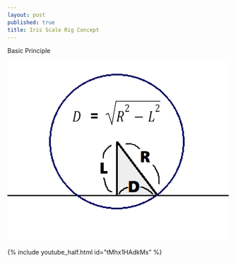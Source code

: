 ```yaml
---
layout: post
published: true
title: Iris Scale Rig Concept
---
```


Basic Principle 

<img src="/images/Iris_Scale_Basic_Principle.png"/>

<!-- 일반적인 비디오 링크와 달리 이미지 옆에 붙일 수 없는 듯 -->
{% include youtube_half.html id="tMhx1HAdkMs" %}


<script src="https://gist.github.com/ki68/a789a57f3d8e5c06d00dadf0e47a55ab.js"></script>


